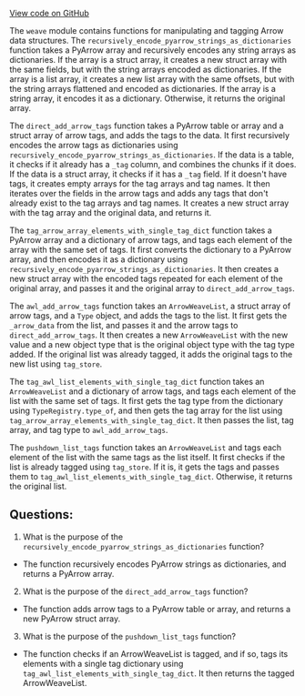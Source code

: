 [View code on GitHub](https://github.com/wandb/weave/weave/ops_arrow/arrow_tags.py)

The `weave` module contains functions for manipulating and tagging Arrow data structures. The `recursively_encode_pyarrow_strings_as_dictionaries` function takes a PyArrow array and recursively encodes any string arrays as dictionaries. If the array is a struct array, it creates a new struct array with the same fields, but with the string arrays encoded as dictionaries. If the array is a list array, it creates a new list array with the same offsets, but with the string arrays flattened and encoded as dictionaries. If the array is a string array, it encodes it as a dictionary. Otherwise, it returns the original array.

The `direct_add_arrow_tags` function takes a PyArrow table or array and a struct array of arrow tags, and adds the tags to the data. It first recursively encodes the arrow tags as dictionaries using `recursively_encode_pyarrow_strings_as_dictionaries`. If the data is a table, it checks if it already has a `_tag` column, and combines the chunks if it does. If the data is a struct array, it checks if it has a `_tag` field. If it doesn't have tags, it creates empty arrays for the tag arrays and tag names. It then iterates over the fields in the arrow tags and adds any tags that don't already exist to the tag arrays and tag names. It creates a new struct array with the tag array and the original data, and returns it.

The `tag_arrow_array_elements_with_single_tag_dict` function takes a PyArrow array and a dictionary of arrow tags, and tags each element of the array with the same set of tags. It first converts the dictionary to a PyArrow array, and then encodes it as a dictionary using `recursively_encode_pyarrow_strings_as_dictionaries`. It then creates a new struct array with the encoded tags repeated for each element of the original array, and passes it and the original array to `direct_add_arrow_tags`.

The `awl_add_arrow_tags` function takes an `ArrowWeaveList`, a struct array of arrow tags, and a `Type` object, and adds the tags to the list. It first gets the `_arrow_data` from the list, and passes it and the arrow tags to `direct_add_arrow_tags`. It then creates a new `ArrowWeaveList` with the new value and a new object type that is the original object type with the tag type added. If the original list was already tagged, it adds the original tags to the new list using `tag_store`.

The `tag_awl_list_elements_with_single_tag_dict` function takes an `ArrowWeaveList` and a dictionary of arrow tags, and tags each element of the list with the same set of tags. It first gets the tag type from the dictionary using `TypeRegistry.type_of`, and then gets the tag array for the list using `tag_arrow_array_elements_with_single_tag_dict`. It then passes the list, tag array, and tag type to `awl_add_arrow_tags`.

The `pushdown_list_tags` function takes an `ArrowWeaveList` and tags each element of the list with the same tags as the list itself. It first checks if the list is already tagged using `tag_store`. If it is, it gets the tags and passes them to `tag_awl_list_elements_with_single_tag_dict`. Otherwise, it returns the original list.
## Questions: 
 1. What is the purpose of the `recursively_encode_pyarrow_strings_as_dictionaries` function?
- The function recursively encodes PyArrow strings as dictionaries, and returns a PyArrow array.
2. What is the purpose of the `direct_add_arrow_tags` function?
- The function adds arrow tags to a PyArrow table or array, and returns a new PyArrow struct array.
3. What is the purpose of the `pushdown_list_tags` function?
- The function checks if an ArrowWeaveList is tagged, and if so, tags its elements with a single tag dictionary using `tag_awl_list_elements_with_single_tag_dict`. It then returns the tagged ArrowWeaveList.
